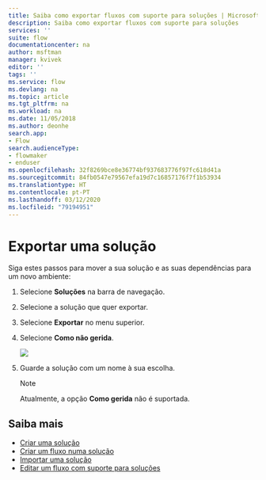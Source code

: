 ```yaml
---
title: Saiba como exportar fluxos com suporte para soluções | Microsoft Docs
description: Saiba como exportar fluxos com suporte para soluções
services: ''
suite: flow
documentationcenter: na
author: msftman
manager: kvivek
editor: ''
tags: ''
ms.service: flow
ms.devlang: na
ms.topic: article
ms.tgt_pltfrm: na
ms.workload: na
ms.date: 11/05/2018
ms.author: deonhe
search.app:
- Flow
search.audienceType:
- flowmaker
- enduser
ms.openlocfilehash: 32f8269bce8e36774bf937683776f97fc618d41a
ms.sourcegitcommit: 84fb0547e79567efa19d7c16857176f7f1b53934
ms.translationtype: HT
ms.contentlocale: pt-PT
ms.lasthandoff: 03/12/2020
ms.locfileid: "79194951"
---
```

# <a name="export-a-solution"></a>Exportar uma solução


Siga estes passos para mover a sua solução e as suas dependências para um novo ambiente:

1. Selecione **Soluções** na barra de navegação.
1. Selecione a solução que quer exportar.
1. Selecione **Exportar** no menu superior.
1. Selecione **Como não gerida**.

   ![](./media/export-flow-solution/flow-export-options.png)

1. Guarde a solução com um nome à sua escolha.

   > [!NOTE]
   > Atualmente, a opção **Como gerida** não é suportada.

## <a name="learn-more"></a>Saiba mais

<!--from editor: Do you want to add Remove a solution-aware flow to this list?-->

* [Criar uma solução](./overview-solution-flows.md)
* [Criar um fluxo numa solução](./create-flow-solution.md)
* [Importar uma solução](./import-flow-solution.md)
* [Editar um fluxo com suporte para soluções](./edit-solution-aware-flow.md)
